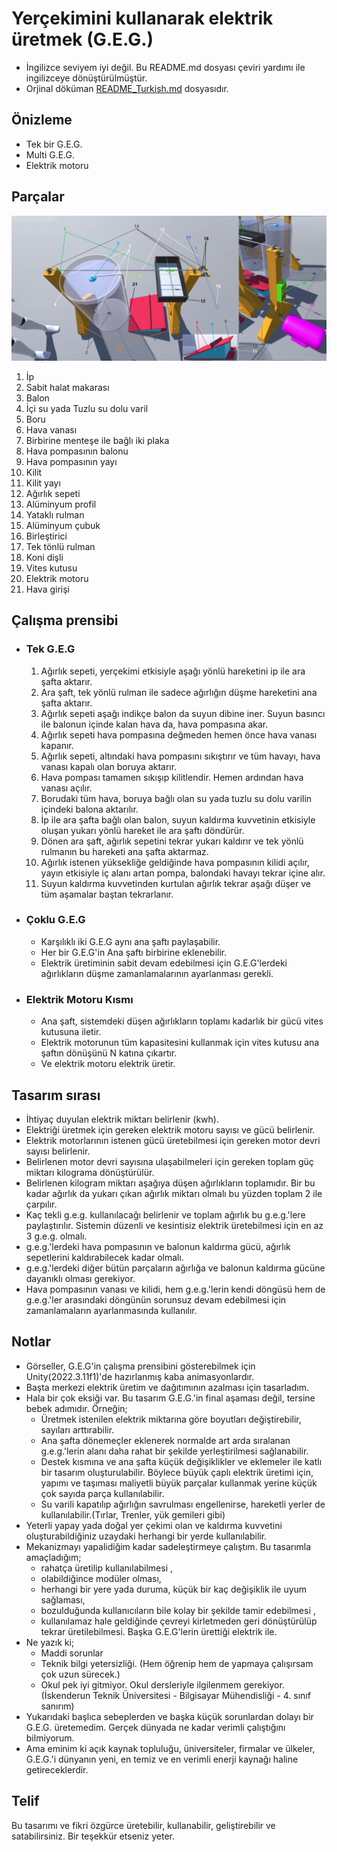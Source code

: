 # Yerçekimini kullanarak elektrik üretmek (G.E.G.)

- İngilizce seviyem iyi değil. Bu README.md dosyası çeviri yardımı ile ingilizceye dönüştürülmüştür.
- Orjinal döküman [README_Turkish.md](./README_Turkish.md) dosyasıdır.

## Önizleme

- Tek bir G.E.G.
- Multi G.E.G.
- Elektrik motoru

## Parçalar
![Parçalar](./image_00002.png)


1. İp 
2. Sabit halat makarası	
3. Balon	
4. İçi su yada Tuzlu su dolu varil	
5. Boru
6. Hava vanası
7. Birbirine menteşe ile bağlı iki plaka
8. Hava pompasının balonu
9. Hava pompasının yayı
10. Kilit
11. Kilit yayı
12. Ağırlık sepeti 
13. Alüminyum profil
14. Yataklı rulman
15. Alüminyum çubuk
16. Birleştirici
17. Tek tönlü rulman
18. Koni dişli
19. Vites kutusu
20. Elektrik motoru
21. Hava girişi
		
## Çalışma prensibi
*	### Tek G.E.G
	1. Ağırlık sepeti, yerçekimi etkisiyle aşağı yönlü hareketini ip ile ara şafta aktarır. 
	2. Ara şaft, tek yönlü rulman ile sadece ağırlığın düşme hareketini ana şafta aktarır.  
	3. Ağırlık sepeti aşağı indikçe balon da suyun dibine iner. Suyun basıncı ile balonun içinde kalan hava da, hava pompasına akar.
	4. Ağırlık sepeti hava pompasına değmeden hemen önce hava vanası kapanır.
	5. Ağırlık sepeti, altındaki hava pompasını sıkıştırır ve tüm havayı, hava vanası kapalı olan boruya aktarır.
	6. Hava pompası tamamen sıkışıp kilitlendir. Hemen ardından hava vanası açılır.
	7. Borudaki tüm hava, boruya bağlı olan su yada tuzlu su dolu varilin içindeki balona aktarılır.
	8. İp ile ara şafta bağlı olan balon, suyun kaldırma kuvvetinin etkisiyle oluşan yukarı yönlü hareket ile ara şaftı döndürür.
	9. Dönen ara şaft, ağırlık sepetini tekrar yukarı kaldırır ve tek yönlü rulmanın bu hareketi ana şafta aktarmaz.
	10. Ağırlık istenen yüksekliğe geldiğinde hava pompasının kilidi açılır, yayın etkisiyle iç alanı artan pompa, balondaki havayı tekrar içine alır. 
	11. Suyun kaldırma kuvvetinden kurtulan ağırlık tekrar aşağı düşer ve tüm aşamalar baştan tekrarlanır.

*	### Çoklu G.E.G
	*	Karşılıklı iki G.E.G aynı ana şaftı paylaşabilir.
	*	Her bir G.E.G'in Ana şaftı birbirine eklenebilir.
	*	Elektrik üretiminin sabit devam edebilmesi için G.E.G'lerdeki ağırlıkların düşme zamanlamalarının ayarlanması gerekli.

*	### Elektrik Motoru Kısmı
	*	Ana şaft, sistemdeki düşen ağırlıkların toplamı kadarlık bir gücü vites kutusuna iletir.
	*	Elektrik motorunun tüm kapasitesini kullanmak için vites kutusu ana şaftın dönüşünü N katına çıkartır.
	*	Ve elektrik motoru elektrik üretir.
## Tasarım sırası
*	İhtiyaç duyulan elektrik miktarı belirlenir (kwh).
*	Elektriği üretmek için gereken elektrik motoru sayısı ve gücü belirlenir.
*	Elektrik motorlarının istenen gücü üretebilmesi için gereken motor devri sayısı belirlenir.
*	Belirlenen motor devri sayısına ulaşabilmeleri için gereken toplam güç miktarı kilograma dönüştürülür.
*	Belirlenen kilogram miktarı aşağıya düşen ağırlıkların toplamıdır. Bir bu kadar ağırlık da yukarı çıkan ağırlık miktarı olmalı bu yüzden toplam 2 ile çarpılır. 
*	Kaç tekli g.e.g. kullanılacağı belirlenir ve toplam ağırlık bu g.e.g.'lere paylaştırılır. Sistemin düzenli ve kesintisiz elektrik üretebilmesi için en az 3 g.e.g. olmalı.
*	g.e.g.'lerdeki hava pompasının ve balonun kaldırma gücü,  ağırlık sepetlerini kaldırabilecek kadar olmalı. 
*	g.e.g.'lerdeki diğer bütün parçaların ağırlığa ve balonun kaldırma gücüne dayanıklı olması gerekiyor.
*	Hava pompasının vanası ve kilidi, hem g.e.g.'lerin kendi döngüsü hem de g.e.g.'ler arasındaki döngünün sorunsuz devam edebilmesi için zamanlamaların ayarlanmasında kullanılır.
## Notlar
*	Görseller, G.E.G'in çalışma prensibini gösterebilmek için Unity(2022.3.11f1)'de hazırlanmış kaba animasyonlardır.
*	Başta merkezi elektrik üretim ve dağıtımının azalması için tasarladım.
*	Hala bir çok eksiği var. Bu tasarım G.E.G.'in final aşaması değil, tersine bebek adımıdır. Örneğin;
	*	Üretmek istenilen elektrik miktarına göre boyutları değiştirebilir, sayıları arttırabilir.
	*	Ana şafta dönemeçler eklenerek normalde art arda sıralanan g.e.g.'lerin alanı daha rahat bir şekilde yerleştirilmesi sağlanabilir.
	*	Destek kısmına ve ana şafta küçük değişiklikler ve eklemeler ile katlı bir tasarım oluşturulabilir. Böylece büyük çaplı elektrik üretimi için, yapımı ve taşıması maliyetli büyük parçalar kullanmak yerine küçük çok sayıda parça kullanılabilir.
	*	Su varili kapatılıp ağırlığın savrulması engellenirse, hareketli yerler de kullanılabilir.(Tırlar, Trenler, yük gemileri gibi)
*	Yeterli yapay yada doğal yer çekimi olan ve kaldırma kuvvetini oluşturabildiğiniz uzaydaki herhangi bir yerde kullanılabilir.
*	Mekanizmayı yapalidiğim kadar sadeleştirmeye çalıştım. Bu tasarımla amaçladığım; 
	*	rahatça üretilip kullanılabilmesi ,
	*	olabildiğince modüler olması,
	*	herhangi bir yere yada duruma, küçük bir kaç değişiklik ile uyum sağlaması,
	*	bozulduğunda kullanıcıların bile kolay bir şekilde tamir edebilmesi , 
	*	kullanılamaz hale geldiğinde çevreyi kirletmeden geri dönüştürülüp tekrar üretilebilmesi. Başka G.E.G'lerin ürettiği elektrik ile.
*	Ne yazık ki;
	*	Maddi sorunlar
	*	Teknik bilgi yetersizliği. (Hem öğrenip hem de yapmaya çalışırsam çok uzun sürecek.)
	*	Okul pek iyi gitmiyor. Okul dersleriyle ilgilenmem gerekiyor.(İskenderun Teknik Üniversitesi - Bilgisayar Mühendisliği - 4. sınıf sanırım)
*	Yukarıdaki başlıca sebeplerden ve başka küçük sorunlardan dolayı bir G.E.G. üretemedim. Gerçek dünyada ne kadar verimli çalıştığını bilmiyorum.
*	Ama eminim ki açık kaynak topluluğu, üniversiteler, firmalar ve ülkeler, G.E.G.'i dünyanın yeni, en temiz ve en verimli enerji kaynağı haline getireceklerdir.
## Telif
Bu tasarımı ve fikri özgürce üretebilir, kullanabilir, geliştirebilir ve satabilirsiniz. Bir teşekkür etseniz yeter.
